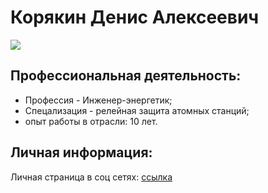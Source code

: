 # **Корякин Денис Алексеевич**

![](https://sun9-15.userapi.com/impg/qKCan-gN1lWt524w9lN41SrnN0MKGVVAT3mTDQ/Sx6SzkI9awQ.jpg?size=1431x2160&quality=96&sign=9b58b436a40e56b9d57592e1021f1d87&type=album)

## Профессиональная деятельность:
- Профессия - Инженер-энергетик;
- Спецализация - релейная защита атомных станций;
- опыт работы в отрасли: 10 лет.

## Личная информация:
Личная страница в соц сетях: [ссылка](https://vk.com/singler1991)